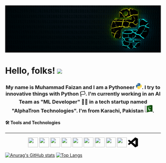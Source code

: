 <!--
### Hi there 👋
-->
![python cover img](resources/python-4785225.jpg)
# Hello, folks! <img src="https://raw.githubusercontent.com/MartinHeinz/MartinHeinz/master/wave.gif" width="30px">
<h3 align='center'>My name is Muhammad Faizan and I am a Pythoneer <img height="20" width="20" src="resources/giphy.gif">. I try to innovative things with Python 🏳️. I'm currently working in an AI Team as "ML Developer" 👨‍💻 in a tech startup named "AlphaTron Technologies". I'm from Karachi, Pakistan <img height="25" width="25" src="resources/pakistan.png">.</h3>

#### 🛠️ Tools and Technologies
----
<p align="center">
  <img height="32" width="32" src="https://unpkg.com/simple-icons@v4/icons/tensorflow.svg" /> <img height="32" width="32" src="https://unpkg.com/simple-icons@v4/icons/keras.svg" /> <img height="32" width="32" src="https://unpkg.com/simple-icons@v4/icons/python.svg" /> <img height="32" width="32" src="https://unpkg.com/simple-icons@v4/icons/anaconda.svg" /> <img height="32" width="32" src="https://unpkg.com/simple-icons@v4/icons/jupyter.svg" /> <img height="32" width="32" src="https://unpkg.com/simple-icons@v4/icons/pycharm.svg" /> <img height="32" width="32" src="https://unpkg.com/simple-icons@v4/icons/git.svg" /> <img height="32" width="32" src="https://unpkg.com/simple-icons@v4/icons/github.svg" /> <img height="32" width="32" src="https://unpkg.com/simple-icons@v4/icons/gitlfs.svg" /> <img height="32" width="32" src="resources/visualstudiocode.svg" />
</p>

[![Anurag's GitHub stats](https://github-readme-stats.vercel.app/api?username=qfaizan401&show_icons=true&theme=radical)](https://github.com/anuraghazra/github-readme-stats)
[![Top Langs](https://github-readme-stats.vercel.app/api/top-langs/?username=qfaizan401&theme=radical)](https://github.com/anuraghazra/github-readme-stats)




<!--
**qfaizan401/qfaizan401** is a ✨ _special_ ✨ repository because its `README.md` (this file) appears on your GitHub profile.

Here are some ideas to get you started:

- 🔭 I’m currently working on ...
- 🌱 I’m currently learning ...
- 👯 I’m looking to collaborate on ...
- 🤔 I’m looking for help with ...
- 💬 Ask me about ...
- 📫 How to reach me: ...
- 😄 Pronouns: ...
- ⚡ Fun fact: ...
-->
